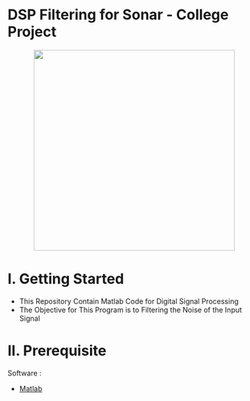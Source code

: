 # DSP Filtering for Sonar - College Project

<p align="center">
  <img width="400" height="400" src="https://user-images.githubusercontent.com/47783115/148063516-61437f0f-a271-4d09-b5b2-8b250f18e634.png">
</p>

# I. Getting Started

* This Repository Contain Matlab Code for Digital Signal Processing
* The Objective for This Program is to Filtering the Noise of the Input Signal

# II. Prerequisite

Software :

* [Matlab](https://www.mathworks.com/products/matlab.html)
